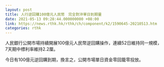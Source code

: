 ```yaml
---
layout: post
title: 人行逆回購100億元人民幣　完全對沖單日到期量
date: 2021-05-13 09:28:44.000000000 +08:00
link: https://news.rthk.hk/rthk/ch/component/k2/1590645-20210513.htm
categories: rthk
---
```


人民銀行公開市場持續開展100億元人民幣逆回購操作，連續52日維持同一規模，7天期中標利率維持2.2厘。

今日有100億元逆回購到期，換言之，公開市場單日資金零回籠零投放。
